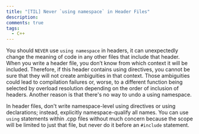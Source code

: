 ```yaml
---
title: "[TIL] Never `using namespace` in Header Files"
description:
comments: true
tags:
  - C++
---
```


You should `NEVER` use `using namespace` in headers, it can unexpectedly change the meaning of code in any other files that include that header.
When you write a header file, you don’t know from which context it will be included. 
Therefore, if this header contains using directives, you cannot be sure that they will not create ambiguities in that context. Those ambiguities could lead to compilation failures or, worse, to a different function being selected by overload resolution depending on the order of inclusion of headers.
Another reason is that there's no way to undo a using namespace.

In header files, don't write namespace-level using directives or using declarations; instead, explicitly namespace-qualify all names.
You can use `using` statements within .cpp files without much concern because the scope will be limited to just that file, but never do it before an `#include` statement. 
